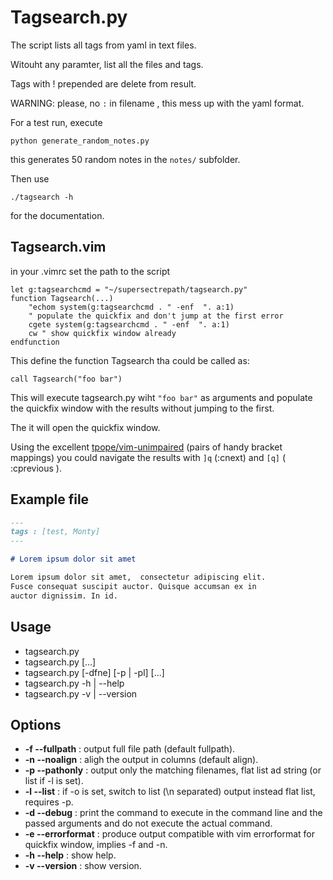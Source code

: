 # Tagsearch.py

The script lists all tags from yaml in text files.

Witouht any paramter, list all the files and tags.

Tags with ! prepended are delete from result.

WARNING: please, no `:` in filename , this mess up with the yaml format.

For a test run, execute 

    python generate_random_notes.py

this generates 50 random notes in the `notes/` subfolder.

Then use 

    ./tagsearch -h

for the documentation.

## Tagsearch.vim

in your .vimrc set the path to the script

```vim
let g:tagsearchcmd = "~/supersectrepath/tagsearch.py"
function Tagsearch(...)
    "echom system(g:tagsearchcmd . " -enf  ". a:1)
    " populate the quickfix and don't jump at the first error
    cgete system(g:tagsearchcmd . " -enf  ". a:1)
    cw " show quickfix window already
endfunction
```
This define the function Tagsearch tha could be called as:

    call Tagsearch("foo bar")

This will execute tagsearch.py wiht `"foo bar"` as arguments and populate the 
quickfix window with the results without jumping to the first.

The it will open the quickfix window.

Using the excellent [tpope/vim-unimpaired](https://github.com/tpope/vim-unimpaired) (pairs of handy bracket mappings) you could navigate the results with `]q` (:cnext) and `[q]` ( :cprevious ).


## Example file

```markdown
---
tags : [test, Monty]
---

# Lorem ipsum dolor sit amet

Lorem ipsum dolor sit amet,  consectetur adipiscing elit. 
Fusce consequat suscipit auctor. Quisque accumsan ex in 
auctor dignissim. In id.

```

## Usage

- tagsearch.py
- tagsearch.py [<tags>...]
- tagsearch.py [-dfne] [-p | -pl] [<tags>...]
- tagsearch.py -h | --help
- tagsearch.py -v | --version

## Options

- **-f --fullpath**    : output full file path (default fullpath).
- **-n --noalign**     : aligh the output in columns (default align).
- **-p --pathonly**    : output only the matching filenames, flat list ad string (or list if -l is set).
- **-l --list**        : if -o is set, switch to list (\n separated) output instead flat list, requires -p.
- **-d --debug**       : print the command to execute in the command line and the passed arguments and do not execute the actual command.
- **-e --errorformat** : produce output compatible with vim errorformat for quickfix window, implies -f and -n.
- **-h --help**        : show help.
- **-v --version**     : show version.
